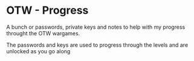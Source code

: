# OTW - Progress

A bunch or passwords, private keys and notes to help with my progress throught the OTW wargames.

The passwords and keys are used to progress through the levels and are unlocked as you go along

